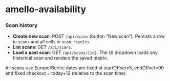 # amello-availability

### Scan history
- **Create new scan**: POST `/api/scans` (button “New scan”). Persists a row in `scans` and all cells in `scan_results`.
- **List scans**: GET `/api/scans`.
- **Load a past scan**: GET `/api/scans/{id}`. The UI dropdown loads any historical scan and renders the saved matrix.


All scans use Europe/Berlin; dates are fixed at startOffset=5, endOffset=90 and fixed checkout = today+12 (relative to the scan time).
